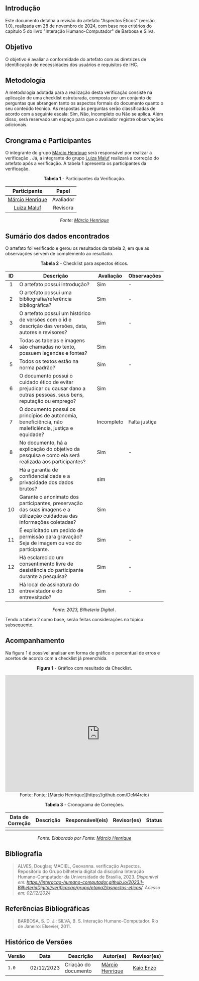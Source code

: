 ## Introdução

Este documento detalha a revisão do artefato "Aspectos Éticos" (versão 1.0), realizada em 28 de novembro de 2024, com base nos critérios do capítulo 5 do livro "Interação Humano-Computador" de Barbosa e Silva.

## Objetivo

O objetivo é avaliar a conformidade do artefato com as diretrizes de identificação de necessidades dos usuários e requisitos de IHC.

## Metodologia

A metodologia adotada para a realização desta verificação consiste na aplicação de uma checklist estruturada, composta por um conjunto de perguntas que abrangem tanto os aspectos formais do documento quanto o seu conteúdo técnico. As respostas às perguntas serão classificadas de acordo com a seguinte escala: Sim, Não, Incompleto ou Não se aplica. Além disso, será reservado um espaço para que o avaliador registre observações adicionais.

## Crongrama e Participantes

O integrante do grupo [Márcio Henrique](https://github.com/DeM4rcio) será responsável por realizar a verificação . Já, a integrante do grupo [Luiza Maluf](https://github.com/LuizaMaluf) realizará a correção do artefato após a verificação. A tabela 1 apresenta os participantes da verificação.

<center>

**Tabela 1** - Participantes da Verificação.

|                  Participante                  |   Papel   |
| :--------------------------------------------: | :-------: |
| [Márcio Henrique](https://github.com/DeM4rcio) | Avaliador |
|  [Luiza Maluf](https://github.com/LuizaMaluf)   |  Revisora  |

_Fonte: [Márcio Henrique](https://github.com/DeM4rcio)_

</center>

## Sumário dos dados encontrados

O artefato foi verificado e gerou os resultados da tabela 2, em que as observações servem de complemento ao resultado.

<center>

**Tabela 2** - Checklist para aspectos éticos.

| ID  | Descrição                                                                                                                 | Avaliação  | Observações                                  |
| :-: | ------------------------------------------------------------------------------------------------------------------------- | ---------- | -------------------------------------------- |
|  1  | O artefato possui introdução?                                                                                             | Sim        | -                                            |
|  2  | O artefato possui uma bibliografia/referência bibliográfica?                                                              | Sim        | -                                            |
|  3  | O artefato possui um histórico de versões com o id e descrição das versões, data, autores e revisores?                    | Sim        | -                                            |
|  4  | Todas as tabelas e imagens são chamadas no texto, possuem legendas e fontes?                                              | Sim       |  |
|  5  | Todos os textos estão na norma padrão?                                                                                    | Sim        | -                                            |
|  6  | O documento possui o cuidado ético de evitar prejudicar ou causar dano a outras pessoas, seus bens, reputação ou emprego? | Sim       |                    |
|  7  | O documento possui os princípios de autonomia, beneficiência, não maleficiência, justiça e equidade?                      | Incompleto        | Falta justiça                                        |
|  8  | No documento, há a explicação do objetivo da pesquisa e como ela será realizada aos participantes?                        | Sim        | -                                            |
|  9  | Há a garantia de confidencialidade e a privacidade dos dados brutos?                                                      | sim|   |
| 10  | Garante o anonimato dos participantes, preservação das suas imagens e a utilização cuidadosa das informações coletadas?   | Sim |   |
| 11  | É explicitado um pedido de permissão para gravação? Seja de imagem ou voz do participante.                                | Sim        | -                                            |
| 12  | Há esclarecido um consentimento livre de desistência do participante durante a pesquisa?                                  | Sim        | -                                            |
| 13  | Há local de assinatura do entrevistador e do entrevsitado?                                                                | Sim       | -                                            |

_Fonte: 2023, Bilheteria Digital ._

</center>

Tendo a tabela 2 como base, serão feitas considerações no tópico subsequente.


## Acompanhamento

Na figura 1 é possível analisar em forma de gráfico o percentual de erros e acertos de acordo com a checklist já preenchida.

<center>

**Figura 1** - Gráfico com resultado da Checklist.

<iframe width="600" height="371" seamless frameborder="0" scrolling="no" src="https://docs.google.com/spreadsheets/d/e/2PACX-1vRw1ti3lBlbQuR6nND75ZsUW-36QEvh6h7dVc0zT7KwT9mj4t3ZJSCmWFi0tF4BI9KElvfaZ741ZSPe/pubchart?oid=1629004652&amp;format=interactive"></iframe>Fonte: Fonte: [Márcio Henrique](https://github.com/DeM4rcio)


**Tabela 3** - Cronograma de Correções.

| Data de Correção | Descrição                           |                Responsável(eis)                |                  Revisor(es)                   |      Status      |
| ---------------- | :---------------------------------- | :--------------------------------------------: | :--------------------------------------------: | :--------------: |
|       | |  |  |  |

_Fonte: Elaborado por Fonte: [Márcio Henrique](https://github.com/DeM4rcio)_

</center>

## Bibliografia

> ALVES, Douglas; MACIEL, Geovanna. verificação Aspectos. Repositório do Grupo bilheteria digital da disciplina Interação Humano-Computador da Universidade de Brasília, 2023. _Disponível em: <https://interacao-humano-computador.github.io/2023.1-BilheteriaDigital/verificacao/grupo/etapa2/aspectos-eticos/>. Acesso em: 02/12/2024_


## Referências Bibliográficas

> BARBOSA, S. D. J.; SILVA, B. S. Interação Humano-Computador. Rio de Janeiro: Elsevier, 2011.

## Histórico de Versões

| Versão | Data       | Descrição                 | Autor(es)                                        | Revisor(es)                                      |
| ------ | ---------- | ------------------------- | ------------------------------------------------ | ------------------------------------------------ |
| `1.0`  | 02/12/2023 | Criação do documento      | [Márcio Henrique](https://github.com/DeM4rcio)   | [Kaio Enzo](https://github.com/kaioenzo)     |
